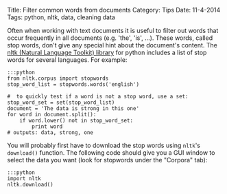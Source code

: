 Title: Filter common words from documents
Category: Tips
Date: 11-4-2014
Tags: python, nltk, data, cleaning data

Often when working with text documents it is useful to filter out words that occur frequently in all documents (e.g. 'the', 'is', ...). These words, called stop words, don't give any special hint about the document's content. The [nltk (Natural Language Toolkit) library](http://www.nltk.org/index.html) for python includes a list of stop words for several languages. For example:

    :::python
    from nltk.corpus import stopwords
    stop_word_list = stopwords.words('english')

    #  to quickly test if a word is not a stop word, use a set:
    stop_word_set = set(stop_word_list)
    document = 'The data is strong in this one'
    for word in document.split():    
    	if word.lower() not in stop_word_set:
            print word
    # outputs: data, strong, one

You will probably first have to download the stop words using `nltk`'s `download()` function. The following code should give you a GUI window to select the data you want (look for stopwords under the "Corpora" tab):

    :::python
    import nltk
    nltk.download()


